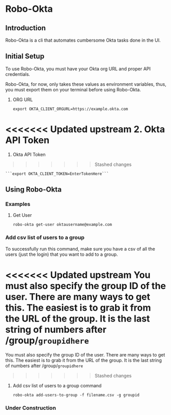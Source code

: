 # Robo-Okta

## Introduction

Robo-Okta is a cli that automates cumbersome Okta tasks done in the UI.

## Initial Setup

To use Robo-Okta, you must have your Okta org URL and proper API credentials.

Robo-Okta, for now, only takes these values as environment variables, thus, you must export them on your terminal before using Robo-Okta.

1. ORG URL

    ```export OKTA_CLIENT_ORGURL=https://example.okta.com```

<<<<<<< Updated upstream
2. Okta API Token
=======
1. Okta API Token
>>>>>>> Stashed changes

    ```export OKTA_CLIENT_TOKEN=EnterTokenHere```

## Using Robo-Okta

### Examples

1. Get User

    ```robo-okta get-user oktausername@example.com```

### Add csv list of users to a group

To successfully run this command, make sure you have a csv of all the users (just the login) that you want to add to a group.

<<<<<<< Updated upstream
You must also specify the group ID of the user. There are many ways to get this. The easiest is to grab it from the URL of the group. It is the last string of numbers after /group/```groupidhere```
=======
You must also specify the group ID of the user. There are many ways to get this. The easiest is to grab it from the URL of the group. It is the last string of numbers after /group/`groupidhere`
>>>>>>> Stashed changes

1. Add csv list of users to a group command

    ```robo-okta add-users-to-group -f filename.csv -g groupid```

### Under Construction
